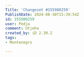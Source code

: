```yaml
---
Title: 'Changeset #155980259'
PublishDate: 2024-08-30T15:39:54Z
id: 155980259
user: Pedja
comment: Utjeha
created_by: iD 2.30.2
tags:
- Montenegro

---
```

